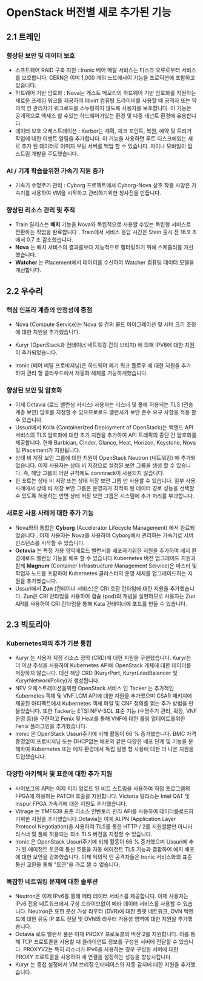 # OpenStack 버전별 새로 추가된 기능



## 2.1 트레인



### **향상된 보안 및 데이터 보호**

- 소프트웨어 RAID 구축 지원 : Ironic 베어 메탈 서비스는 디스크 오류로부터 서비스를 보호합니다. CERN은 이미 1,000 개의 노드에서이 기능을 프로덕션에 포함하고 있습니다.
- 하드웨어 기반 암호화 : Nova는 게스트 메모리의 하드웨어 기반 암호화를 지원하는 새로운 프레임 워크를 제공하여 libvirt 컴퓨팅 드라이버를 사용할 때 공격자 또는 악의적 인 관리자가 워크로드를 스누핑하지 않도록 사용자를 보호합니다. 이 기능은 공개적으로 액세스 할 수있는 하드웨어가있는 환경 및 다중 테넌트 환경에 유용합니다.
- 데이터 보호 오케스트레이션 : Karbor는 계획, 체크 포인트, 복원, 예약 및 트리거 작업에 대한 이벤트 알림을 추가합니다. 이 기능을 사용하면 루트 디스크에있는 새로 추가 된 데이터로 이미지 부팅 서버를 백업 할 수 있습니다. 차이나 모바일이 업스트림 개발을 주도했습니다.



### **AI / 기계 학습을위한 가속기 지원 증가**

- 가속기 수명주기 관리 : Cyborg 프로젝트에서 Cyborg-Nova 상호 작용 사양은 가속기를 사용하여 VM을 시작하고 관리하기위한 청사진을 만듭니다. 



### **향상된 리소스 관리 및 추적**

- Train 릴리스는 **배치** 기능을 Nova와 독립적으로 사용할 수있는 독립형 서비스로 전환하는 작업을 완료합니다 . Train에서 서비스 응답 시간은 Stein 출시 전 16.9 초에서 0.7 초 감소했습니다.
- **Nova** 는 배치 서비스의 결과를보다 지능적으로 필터링하기 위해 스케줄러를 개선했습니다.
- **Watcher** 는 Placement에서 데이터를 수신하여 Watcher 컴퓨팅 데이터 모델을 개선합니다.









## 2.2 우수리



### **핵심 인프라 계층의 안정성에 중점**

- Nova (Compute Service)는 Nova 셀 간의 콜드 마이그레이션 및 서버 크기 조정에 대한 지원을 추가했습니다.
- Kuryr (OpenStack과 컨테이너 네트워킹 간의 브리지) 에 의해 IPV6에 대한 지원이 추가되었습니다.

- Ironic (베어 메탈 프로비저닝)은 하드웨어 폐기 워크 플로우 에 대한 지원을 추가 하여 관리 형 클라우드에서 자동화 해제를 가능하게했습니다.



### **향상된 보안 및 암호화**

- 이제 Octavia (로드 밸런싱 서비스) 사용자는 리스너 및 풀에 허용되는 TLS (전송 계층 보안) 암호를 지정할 수 있으므로로드 밸런서가 보안 준수 요구 사항을 적용 할 수 있습니다.
- Ussuri에서 Kolla (Containerized Deployment of OpenStack)는 백엔드 API 서비스의 TLS 암호화에 대한 초기 지원을 추가하여 API 트래픽의 종단 간 암호화를 제공합니다. 현재 Barbican, Cinder, Glance, Heat, Horizon, Keystone, Nova 및 Placement가 지원됩니다.
- 상태 비 저장 보안 그룹에 대한 지원이 OpenStack Neutron (네트워킹) 에 추가되었습니다. 이제 사용자는 상태 비 저장으로 설정된 보안 그룹을 생성 할 수 있습니다. 즉, 해당 그룹의 어떤 규칙에도 conntrack이 사용되지 않습니다. 
- 한 포트는 상태 비 저장 또는 상태 저장 보안 그룹 만 사용할 수 있습니다. 일부 사용 사례에서 상태 비 저장 보안 그룹은 운영자가 최적화 된 데이터 경로 성능을 선택할 수 있도록 허용하는 반면 상태 저장 보안 그룹은 시스템에 추가 처리를 부과합니다.



### **새로운 사용 사례에 대한 추가 기능**

- Nova와의 통합은 **Cyborg** (Accelerator Lifecycle Management) 에서 완료되었습니다 . 이제 사용자는 Nova를 사용하여 Cyborg에서 관리하는 가속기로 서버 인스턴스를 시작할 수 있습니다.
- **Octavia** 는 특정 가용 영역에로드 밸런서를 배포하기위한 지원을 추가하여 에지 환경에로드 밸런싱 기능을 배포 할 수 있습니다.Kubernetes 버전 업그레이드 지원과 함께 **Magnum** (Container Infrastructure Management Service)은 마스터 및 작업자 노드를 포함하여 Kubernetes 클러스터의 운영 체제를 업그레이드하는 지원을 추가했습니다.
- Ussuri에서 **Zun** (컨테이너 서비스)은 CRI 호환 런타임에 대한 지원을 추가했습니다. Zun은 CRI 런타임을 사용하여 캡슐 (pod)의 개념을 실현하므로 사용자는 Zun API를 사용하여 CRI 런타임을 통해 Kata 컨테이너에 포드를 만들 수 있습니다.  









## 2.3 빅토리아



### **Kubernetes와의 추가 기본 통합**

- Kuryr 는 사용자 지정 리소스 정의 (CRD)에 대한 지원을 구현했습니다. Kuryr는 더 이상 주석을 사용하여 Kubernetes API에 OpenStack 개체에 대한 데이터를 저장하지 않습니다. 대신 해당 CRD (KuryrPort, KuryrLoadBalancer 및 KuryrNetworkPolicy)가 생성됩니다.
- NFV 오케스트레이션을위한 OpenStack 서비스 인 Tacker 는 추가적인 Kubernetes 객체 및 VNF LCM API에 대한 지원을 추가했으며 CSAR 패키지에 제공된 아티팩트에서 Kubernetes 객체 파일 및 CNF 정의를 읽는 추가 방법을 만들었습니다. 또한 Tacker는 ETSI NFV-SOL 표준 기능 (수명주기 관리, 확장, VNF 운영 등)을 구현하고 Fenix 및 Heat를 통해 VNF에 대한 롤링 업데이트를위한 Fenix 플러그인을 추가했습니다.
- Ironic 은 OpenStack Ussuri주기에 비해 활동이 66 % 증가했습니다. BMC 자격 증명없이 프로비저닝 또는 DHCP없는 배포와 같은 다양한 배포 단계 및 기능을 분해하여 Kubernetes 또는 에지 환경에서 독립 실행 형 사용에 대한 더 나은 지원을 도입했습니다.



### **다양한 아키텍처 및 표준에 대한 추가 지원**

- 사이보그의 API는 이제 미리 업로드 된 비트 스트림을 사용하여 직접 프로그램의 FPGA에 허용하는 PATCH 호출을 지원합니다. Victoria 릴리스는 Intel QAT 및 Inspur FPGA 가속기에 대한 지원도 추가했습니다.
- Vitrage 는 TMF639 표준 리소스 인벤토리 관리 API를 사용하여 데이터를로드하기위한 지원을 추가했습니다.Octavia는 이제 ALPN (Application Layer Protocol Negotiation)을 사용하여 TLS를 통한 HTTP / 2를 지원할뿐만 아니라 리스너 및 풀에 허용되는 최소 TLS 버전을 지정할 수 있습니다.
- Ironic 은 OpenStack Ussuri주기에 비해 활동이 66 % 증가했으며 Ussuri에 추가 된 에이전트 토큰의 통신 흐름을 자동 에이전트 TLS 기능과 결합하여 에지 배포에 대한 보안을 강화했습니다. 이제 악의적 인 공격자들은 Ironic 서비스와의 표준 통신 교환을 통해 "토큰"을 가로 챌 수 없습니다.



### **복잡한 네트워킹 문제에 대한 솔루션**

- Neutron은 이제 IPv6를 통해 메타 데이터 서비스를 제공합니다. 이제 사용자는 IPv6 전용 네트워크에서 구성 드라이브없이 메타 데이터 서비스를 사용할 수 있습니다. Neutron은 또한 분산 가상 라우터 (DVR)에 대한 플랫 네트워크, OVN 백엔드에 대한 유동 IP 포트 전달 및 OVN의 라우터 가용성 영역에 대한 지원을 추가했습니다.
- Octavia 로드 밸런서 풀은 이제 PROXY 프로토콜의 버전 2를 지원합니다. 이를 통해 TCP 프로토콜을 사용할 때 클라이언트 정보를 구성원 서버에 전달할 수 있습니다. PROXYV2는 특히 리스너가 IPv6을 사용하는 경우 구성원 서버에 대한 PROXY 프로토콜을 사용하여 새 연결을 설정하는 성능을 향상시킵니다.
- Kuryr 는 중첩 설정에서 VM 브리징 인터페이스의 자동 감지에 대한 지원을 추가했습니다.